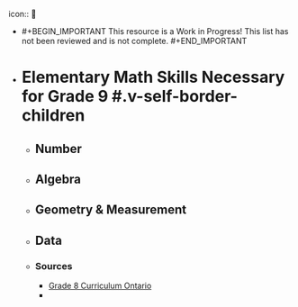icon:: 📃

- #+BEGIN_IMPORTANT
  This resource is a Work in Progress! This list has not been reviewed and is not complete.
  #+END_IMPORTANT
- # Elementary Math Skills Necessary for Grade 9 #.v-self-border-children
	- ## Number
	- ## Algebra
	- ## Geometry & Measurement
	- ## Data
	- ### Sources
		- [Grade 8 Curriculum Ontario](https://www.dcp.edu.gov.on.ca/en/curriculum/elementary-mathematics/grades/g8-math/strands)
		-